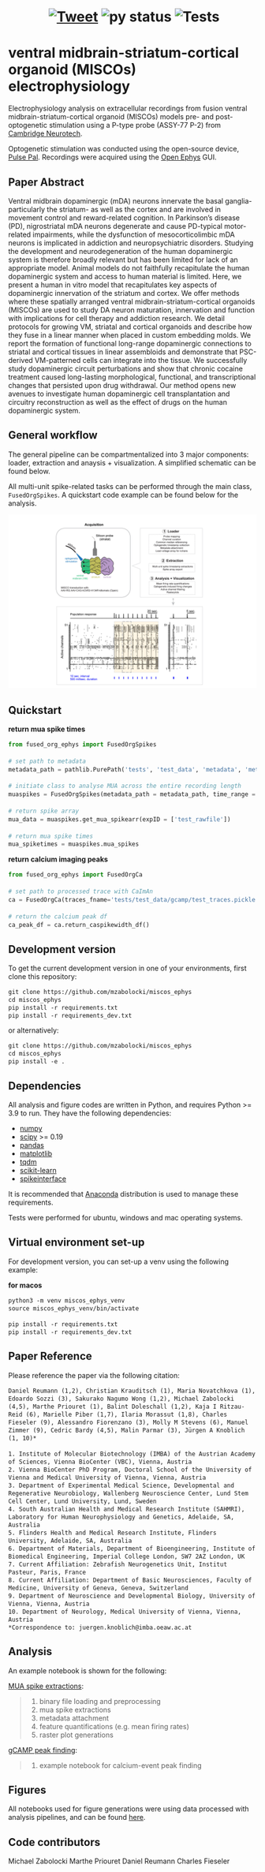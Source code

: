 # <center> &nbsp;[![Tweet](https://img.shields.io/twitter/url/http/shields.io.svg?style=social)](https://twitter.com/Knoblich_lab) ![py status](https://img.shields.io/badge/python3.9+-supported-green.svg) ![Tests](https://github.com/mzabolocki/miscos_ephys/actions/workflows/tests.yml/badge.svg) </center>


ventral midbrain-striatum-cortical organoid (MISCOs) electrophysiology
=======================================================================

Electrophysiology analysis on extracellular recordings from fusion ventral midbrain-striatum-cortical organoid (MISCOs) models pre- and post-optogenetic stimulation using a P-type probe (ASSY-77 P-2) from [Cambridge Neurotech](https://www.cambridgeneurotech.com/pixel-probes?utm_term=neuropixel&utm_campaign=NeuroPixels+2.0&utm_source=adwords&utm_medium=ppc&hsa_acc=8365614329&hsa_cam=11517081519&hsa_grp=111763579585&hsa_ad=593533641495&hsa_src=g&hsa_tgt=kwd-1001198336097&hsa_kw=neuropixel&hsa_mt=b&hsa_net=adwords&hsa_ver=3&gclid=CjwKCAiAp7GcBhA0EiwA9U0mtiRtHxqX5PDwZKCQ_4nKyEPJwtORKUvls1jFSwhswCVuVjR-oIVdnBoCDnQQAvD_BwE).

Optogenetic stimulation was conducted using the open-source device, [Pulse Pal](https://open-ephys.org/pulsepal). Recordings were acquired using the [Open Ephys](https://open-ephys.org/) GUI. 

Paper Abstract 
--------

Ventral midbrain dopaminergic (mDA) neurons innervate the basal ganglia- particularly the striatum- as well as the cortex and are involved in movement control and reward-related cognition. In Parkinson’s disease (PD), nigrostriatal mDA neurons degenerate and cause PD-typical motor-related impairments, while the dysfunction of mesocorticolimbic mDA neurons is implicated in addiction and neuropsychiatric disorders. Studying the development and neurodegeneration of the human dopaminergic system is therefore broadly relevant but has been limited for lack of an appropriate model. Animal models do not faithfully recapitulate the human dopaminergic system and access to human material is limited. Here, we present a human in vitro model that recapitulates key aspects of dopaminergic innervation of the striatum and cortex. We offer methods where these spatially arranged ventral midbrain-striatum-cortical organoids (MISCOs) are used to study DA neuron maturation, innervation and function with implications for cell therapy and addiction research. We detail protocols for growing VM, striatal and cortical organoids and describe how they fuse in a linear manner when placed in custom embedding molds. We report the formation of functional long-range dopaminergic connections to striatal and cortical tissues in linear assembloids and demonstrate that PSC-derived VM-patterned cells can integrate into the tissue. We successfully study dopaminergic circuit perturbations and show that chronic cocaine treatment caused long-lasting morphological, functional, and transcriptional changes that persisted upon drug withdrawal. Our method opens new avenues to investigate human dopaminergic cell transplantation and circuitry reconstruction as well as the effect of drugs on the human dopaminergic system. 

General workflow
--------
The general pipeline can be compartmentalized into 3 major components: loader, extraction and anaysis + visualization. A simplified schematic can be found below. 

All multi-unit spike-related tasks can be performed through the main class, ```FusedOrgSpikes```. A quickstart code example can be found below for the analysis. 

![alt text](images/ephys_workflow.jpg)

Quickstart
-------- 

**return mua spike times**
```python
from fused_org_ephys import FusedOrgSpikes

# set path to metadata
metadata_path = pathlib.PurePath('tests', 'test_data', 'metadata', 'metadata_test.xlsx')

# initiate class to analyse MUA across the entire recording length
muaspikes = FusedOrgSpikes(metadata_path = metadata_path, time_range = [0, None])

# return spike array 
mua_data = muaspikes.get_mua_spikearr(expID = ['test_rawfile']) 

# return mua spike times 
mua_spiketimes = muaspikes.mua_spikes
```

**return calcium imaging peaks**
```python
from fused_org_ephys import FusedOrgCa

# set path to processed trace with CaImAn
ca = FusedOrgCa(traces_fname='tests/test_data/gcamp/test_traces.pickle')

# return the calcium peak df
ca_peak_df = ca.return_caspikewidth_df()
```

Development version
--------

To get the current development version in one of your environments, first clone this repository:

```
git clone https://github.com/mzabolocki/miscos_ephys
cd miscos_ephys
pip install -r requirements.txt
pip install -r requirements_dev.txt
```

or alternatively: 

```
git clone https://github.com/mzabolocki/miscos_ephys
cd miscos_ephys
pip install -e .
```

Dependencies
--------

All analysis and figure codes are written in Python, and requires Python >= 3.9 to run. 
They have the following dependencies: 

- [numpy](https://github.com/numpy/numpy)
- [scipy](https://github.com/scipy/scipy) >= 0.19
- [pandas](https://github.com/pandas-dev/pandas)
- [matplotlib](https://github.com/matplotlib/matplotlib)
- [tqdm](https://github.com/tqdm/tqdm)
- [scikit-learn](https://github.com/scikit-learn/scikit-learn)
- [spikeinterface](https://github.com/SpikeInterface/spikeinterface)

It is recommended that [Anaconda](https://www.anaconda.com/distribution/) distribution is used to manage these requirements.

Tests were performed for ubuntu, windows and mac operating systems.

Virtual environment set-up
---------
For development version, you can set-up a venv using the following example:

**for macos**
```
python3 -m venv miscos_ephys_venv 
source miscos_ephys_venv/bin/activate

pip install -r requirements.txt
pip install -r requirements_dev.txt
```

Paper Reference
---------

Please reference the paper via the following citation:

```
Daniel Reumann (1,2), Christian Krauditsch (1), Maria Novatchkova (1), Edoardo Sozzi (3), Sakurako Nagumo Wong (1,2), Michael Zabolocki (4,5), Marthe Priouret (1), Balint Doleschall (1,2), Kaja I Ritzau-Reid (6), Marielle Piber (1,7), Ilaria Morassut (1,8), Charles Fieseler (9), Alessandro Fiorenzano (3), Molly M Stevens (6), Manuel Zimmer (9), Cedric Bardy (4,5), Malin Parmar (3), Jürgen A Knoblich (1, 10)*

1. Institute of Molecular Biotechnology (IMBA) of the Austrian Academy of Sciences, Vienna BioCenter (VBC), Vienna, Austria
2. Vienna BioCenter PhD Program, Doctoral School of the University of Vienna and Medical University of Vienna, Vienna, Austria
3. Department of Experimental Medical Science, Developmental and Regenerative Neurobiology, Wallenberg Neuroscience Center, Lund Stem Cell Center, Lund University, Lund, Sweden
4. South Australian Health and Medical Research Institute (SAHMRI), Laboratory for Human Neurophysiology and Genetics, Adelaide, SA, Australia
5. Flinders Health and Medical Research Institute, Flinders University, Adelaide, SA, Australia
6. Department of Materials, Department of Bioengineering, Institute of Biomedical Engineering, Imperial College London, SW7 2AZ London, UK
7. Current Affiliation: Zebrafish Neurogenetics Unit, Institut Pasteur, Paris, France
8. Current Affiliation: Department of Basic Neurosciences, Faculty of Medicine, University of Geneva, Geneva, Switzerland
9. Department of Neuroscience and Developmental Biology, University of Vienna, Vienna, Austria
10. Department of Neurology, Medical University of Vienna, Vienna, Austria
*Correspondence to: juergen.knoblich@imba.oeaw.ac.at
```

Analysis 
--------

An example notebook is shown for the following: 

[MUA spike extractions](https://github.com/mzabolocki/miscos_ephys/blob/main/analysis/mua_spikes/mua_spikes.ipynb): 
> 1. binary file loading and preprocessing
> 2. mua spike extractions
> 3. metadata attachment
> 4. feature quantifications (e.g. mean firing rates)
> 5. raster plot generations

[gCAMP peak finding](https://github.com/mzabolocki/miscos_ephys/blob/main/analysis/gcamp/gcamp_detect.ipynb): 
> 1. example notebook for calcium-event peak finding

Figures
--------
All notebooks used for figure generations were using data processed with analysis pipelines, and can be found [here](https://github.com/mzabolocki/miscos_ephys/blob/main/figures). 


Code contributors
-----------
Michael Zabolocki
Marthe Priouret 
Daniel Reumann
Charles Fieseler 

